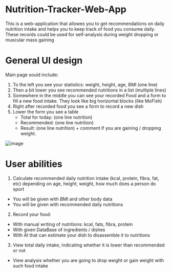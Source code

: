 # Nutrition-Tracker-Web-App
This is a web-application that allowes you to get recommendations on daily nutrition intake and helps you to keep track of food you consume daily. These records could be used for self-analysis during weight dropping or muscular mass gaining

# General UI design

Main page sould include:
1.	To the left you see your statistics: weight, height, age, BMI (one line)
2.	Then a bit lower you see recommended nutritions in a list (multiple lines)
3.	Somewhere in the middle you can see your recorded Food and a form to fill a new food intake. They look like big horizontal blocks (like MoFish) 
4.	Right after recorded food you see a form to record a new dish
5.	Lower the form you see a table
    - Total for today: (one line nutrition)
    - Recommended: (one line nutrition)
    - Result: (one line nutrition) + comment if you are gaining / dropping weight. 

![image](https://user-images.githubusercontent.com/26204187/218183704-9c75f4db-28f4-4a29-828a-0f49b97efd33.png)

# User abilities

1.	Calculate recommended daily nutrition intake (kcal, protein, fibra, fat, etc) depending on age, height, weight, how much does a person do sport
  - You will be given with BMI and other body data
  - You will be given with recommended daily nutritions
2.	Record your food:
  - With manual writing of nutritions: kcal, fats, fibra, protein
  - With given DataBase of ingredients / dishes
  - With AI that can estimate your dish to disassemble it to nutritions
3.	View total daily intake, indicating whether it is lower than recommended or not
  - View analysis whether you are going to drop weight or gain weight with such food intake

